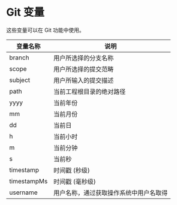 # Git 变量

这些变量可以在 Git 功能中使用。

| 变量名称    | 说明                                   |
| ----------- | -------------------------------------- |
| branch      | 用户所选择的分支名称                   |
| scope       | 用户所选择的提交范畴                   |
| subject     | 用户所输入的提交描述                   |
| path        | 当前工程根目录的绝对路径               |
| yyyy        | 当前年份                               |
| mm          | 当前月份                               |
| dd          | 当前日                                 |
| h           | 当前小时                               |
| m           | 当前分钟                               |
| s           | 当前秒                                 |
| timestamp   | 时间戳 (秒级)                          |
| timestampMs | 时间戳 (毫秒级)                        |
| username    | 用户名称，通过获取操作系统中用户名取得 |
